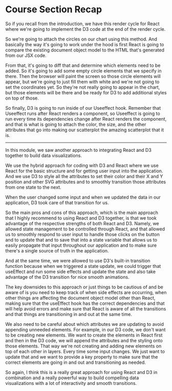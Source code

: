 # Course Section Recap

So if you recall from the introduction, we have this render cycle for React where
we're going to implement the D3 code at the end of the render cycle.

So we're going to attach the circles on our chart using this method. And basically
the way it's going to work under the hood is first React is going to compare the
existing document object model to the HTML that's generated from our JSX code.

From that, it's going to diff that and determine which elements need to be added. So
it's going to add some empty circle elements that we specify in there. Then the
browser will paint the screen so those circle elements will appear, but we're
going to just fill them with white and we're not going to set the coordinates yet.
So they're not really going to appear in the chart, but those elements will be
there and be ready for D3 to add additional styles on top of those.

So finally, D3 is going to run inside of our Useeffect hook. Remember that Useeffect
runs after React renders a component, so Useeffect is going to run every time its
dependencies change after React renders the component, and that is what is going to
attach the color, the size, and the other attributes that go into making our
scatterplot the amazing scatterplot that it is.

---

In this module, we saw another approach to integrating React and D3 together to
build data visualizations.

We use the hybrid approach for coding with D3 and React where we use React for the
basic structure and for getting user input into the application. And we use D3 to
style all the attributes to set their color and their X and Y position and other
SVG attributes and to smoothly transition those attributes from one state to the
next.

When the user changed some input and when we updated the data in our application,
D3 took care of that transition for us.

So the main pros and cons of this approach, which is the main approach that I
highly recommend to using React and D3 together, is that we took advantage of the
respective strengths of both React and D3. Namely, we allowed state management to
be controlled through React, and that allowed us to smoothly respond to user input
to handle those clicks on the button and to update that and to save that into a
state variable that allows us to easily propagate that input throughout our
application and to make sure there's a single source of truth in the application.

And at the same time, we were allowed to use D3's built-in transition function
because when we triggered a state update, we could trigger that useEffect and run
some side effects and update the state and also take advantage of the D3
transition for nice smooth animations.

The key downsides to this approach or just things to be cautious of and be aware of
is you need to keep track of when side effects are occurring, when other things
are affecting the document object model other than React, making sure that the
useEffect hook has the correct dependencies and that will help avoid errors and
make sure that React is aware of all the transitions and that things are
transitioning in and out at the same time.

We also need to be careful about which attributes we are updating to avoid
appending unneeded elements. For example, in our D3 code, we don't want to be
creating new elements. We want to create the elements in React first and then in
the D3 code, we will append the attributes and the styling onto those elements.
That way we're not creating and adding new elements on top of each other in layers.
Every time some input changes. We just want to update that and we want to provide
a key property to make sure that the correct elements are going in and out and
transitioning as needed.

So again, I think this is a really great approach for using React and D3 in
combination and a really powerful way to build compelling data visualizations with
a lot of interactivity and smooth transitions.
